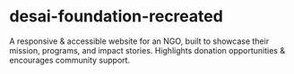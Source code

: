# desai-foundation-recreated

A responsive &amp; accessible website for an NGO, built to showcase their mission, programs, and impact stories. Highlights donation opportunities &amp; encourages community support.
